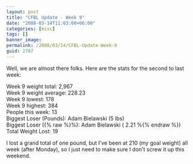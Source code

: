 ```yaml
---
layout: post
title: "CFBL Update - Week 9"
date: "2008-03-14T11:03:00+06:00"
categories: [misc]
tags: []
banner_image: 
permalink: /2008/03/14/CFBL-Update-Week-9
guid: 2707
---
```


Well, we are almost there folks. Here are the stats for the second to last week:

Week 9 weight total: 2,967<br>
Week 9 weight average: 228.23<br>
Week 9 lowest: 178<br>
Week 9 highest: 384<br>
People this week: 13<br>
Biggest Loser (Pounds): Adam Bielawski (5 lbs)<br>
Biggest Loser ({% raw %}%): Adam Bielawski ( 2.21 %{% endraw %})<br>
Total Weight Lost: 19<br>

I lost a grand total of one pound, but I've been at 210 (my goal weight) all week (after Monday), so I just need to make sure I don't screw it up this weekend.